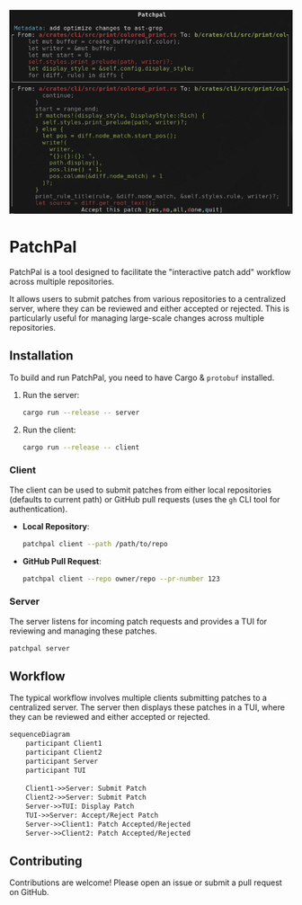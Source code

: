 ![An example patchpal server](./example.png)

# PatchPal

PatchPal is a tool designed to facilitate the "interactive patch add" workflow
across multiple repositories.

It allows users to submit patches from various repositories to a centralized
server, where they can be reviewed and either accepted or rejected. This is
particularly useful for managing large-scale changes across multiple
repositories.

## Installation

To build and run PatchPal, you need to have Cargo & `protobuf` installed.

1. Run the server:

   ```sh
   cargo run --release -- server
   ```

2. Run the client:
   ```sh
   cargo run --release -- client
   ```

### Client

The client can be used to submit patches from either local repositories
(defaults to current path) or GitHub pull requests (uses the `gh` CLI tool for
authentication).

- **Local Repository**:

  ```sh
  patchpal client --path /path/to/repo
  ```

- **GitHub Pull Request**:
  ```sh
  patchpal client --repo owner/repo --pr-number 123
  ```

### Server

The server listens for incoming patch requests and provides a TUI for reviewing
and managing these patches.

```sh
patchpal server
```

## Workflow

The typical workflow involves multiple clients submitting patches to a
centralized server. The server then displays these patches in a TUI, where they
can be reviewed and either accepted or rejected.

```mermaid
sequenceDiagram
    participant Client1
    participant Client2
    participant Server
    participant TUI

    Client1->>Server: Submit Patch
    Client2->>Server: Submit Patch
    Server->>TUI: Display Patch
    TUI->>Server: Accept/Reject Patch
    Server->>Client1: Patch Accepted/Rejected
    Server->>Client2: Patch Accepted/Rejected
```

## Contributing

Contributions are welcome! Please open an issue or submit a pull request on
GitHub.
